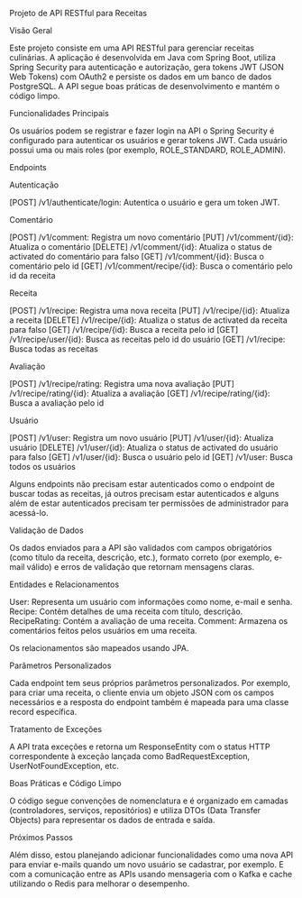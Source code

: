 Projeto de API RESTful para Receitas

Visão Geral

Este projeto consiste em uma API RESTful para gerenciar receitas culinárias. A aplicação é desenvolvida em Java com Spring Boot, utiliza Spring Security para autenticação e autorização, gera tokens JWT (JSON Web Tokens) com OAuth2 e persiste os dados em um banco de dados PostgreSQL. A API segue boas práticas de desenvolvimento e mantém o código limpo.

Funcionalidades Principais

Os usuários podem se registrar e fazer login na API o Spring Security é configurado para autenticar os usuários e gerar tokens JWT. Cada usuário possui uma ou mais roles (por exemplo, ROLE_STANDARD, ROLE_ADMIN).

Endpoints

Autenticação

[POST] /v1/authenticate/login: Autentica o usuário e gera um token JWT.

Comentário

[POST] /v1/comment: Registra um novo comentário [PUT] /v1/comment/{id}: Atualiza o comentário [DELETE] /v1/comment/{id}: Atualiza o status de activated do comentário para falso [GET] /v1/comment/{id}: Busca o comentário pelo id [GET] /v1/comment/recipe/{id}: Busca o comentário pelo id da receita

Receita

[POST] /v1/recipe: Registra uma nova receita [PUT] /v1/recipe/{id}: Atualiza a receita [DELETE] /v1/recipe/{id}: Atualiza o status de activated da receita para falso [GET] /v1/recipe/{id}: Busca a receita pelo id [GET] /v1/recipe/user/{id}: Busca as receitas pelo id do usuário [GET] /v1/recipe: Busca todas as receitas

Avaliação

[POST] /v1/recipe/rating: Registra uma nova avaliação [PUT] /v1/recipe/rating/{id}: Atualiza a avaliação [GET] /v1/recipe/rating/{id}: Busca a avaliação pelo id

Usuário

[POST] /v1/user: Registra um novo usuário [PUT] /v1/user/{id}: Atualiza usuário [DELETE] /v1/user/{id}: Atualiza o status de activated do usuário para falso [GET] /v1/user/{id}: Busca o usuário pelo id [GET] /v1/user: Busca todos os usuários

Alguns endpoints não precisam estar autenticados como o endpoint de buscar todas as receitas, já outros precisam estar autenticados e alguns além de estar autenticados precisam ter permissões de administrador para acessá-lo.

Validação de Dados

Os dados enviados para a API são validados com campos obrigatórios (como título da receita, descrição, etc.), formato correto (por exemplo, e-mail válido) e erros de validação que retornam mensagens claras.

Entidades e Relacionamentos

User: Representa um usuário com informações como nome, e-mail e senha. Recipe: Contém detalhes de uma receita com título, descrição. RecipeRating: Contém a avaliação de uma receita. Comment: Armazena os comentários feitos pelos usuários em uma receita.

Os relacionamentos são mapeados usando JPA.

Parâmetros Personalizados

Cada endpoint tem seus próprios parâmetros personalizados. Por exemplo, para criar uma receita, o cliente envia um objeto JSON com os campos necessários e a resposta do endpoint também é mapeada para uma classe record específica.

Tratamento de Exceções

A API trata exceções e retorna um ResponseEntity com o status HTTP correspondente à exceção lançada como BadRequestException, UserNotFoundException, etc.

Boas Práticas e Código Limpo

O código segue convenções de nomenclatura e é organizado em camadas (controladores, serviços, repositórios) e utiliza DTOs (Data Transfer Objects) para representar os dados de entrada e saída.

Próximos Passos

Além disso, estou planejando adicionar funcionalidades como uma nova API para enviar e-mails quando um novo usuário se cadastrar, por exemplo. E com a comunicação entre as APIs usando mensageria com o Kafka e cache utilizando o Redis para melhorar o desempenho.
